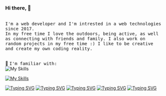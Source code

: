 ### Hi there, 👋 
<!--[![Typing SVG](https://readme-typing-svg.demolab.com?font=Fira+Code&pause=1000&color=07F76C&width=435&lines=It's+great+to+have+you+here!)](https://git.io/typing-svg)-->
<br> 
<samp>
I'm a web developer and I'm intrested in a web technologies since 2017. <br>
In my free time I love the outdoors, being active, as well as connecting with friends and family. I also work on random projects in my free time :)
I like to be creative and create my own coding reality.<br>
<!--📷 Catch me taking some <a href="hhttps://www.flickr.com/photos/184775256@N04/">pictures</a> in my free time.-->
</samp><br> 

🔗 <samp>I'm familiar with:</samp><br>
![My Skills](https://skillicons.dev/icons?i=figma,js,github,git,vscode,gulp)
<!--[![My Skills](https://skillicons.dev/icons?i=,html,css,sass,bootstrap,codepen,discord)](https://skillicons.dev)-->
[![My Skills](https://skillicons.dev/icons?i=html,css,sass,bootstrap,codepen,discord)](https://skillicons.dev)
<!--<code><img title="GIMP" alt="GNU Image Manipulation Program - GIMP" width="40px" src="https://cdn.jsdelivr.net/gh/devicons/devicon/icons/gimp/gimp-original.svg" /></code>-->

<!--<samp>I want to learn:</samp>-->
<!--![My Skills](https://skillicons.dev/icons?i=,react,vue,flutter)-->

<!--<samp>
💬 Ask me about something here: <!--xxx
<br> or 
find me around the web and let me know better -->
<!--<a target="_blank" href="https://www.linkedin.com/in/karolina-szymaszkiewicz-webdev"><img width="50px" src="https://i.ibb.co/y5PbksN/Linkedin.png" alt="Linkedin" border="0"></a>
</samp> -->
[![Typing SVG](https://readme-typing-svg.demolab.com?font=Fira+Code&pause=1000&color=F7F7EF&random=false&width=435&lines=RWD++Mobile+First)](https://git.io/typing-svg)
[![Typing SVG](https://readme-typing-svg.demolab.com?font=Fira+Code&pause=1000&random=false&width=435&lines=RWD+%2F+BEM+%2F+Bootstrap)](https://git.io/typing-svg)
[![Typing SVG](https://readme-typing-svg.demolab.com?font=Fira+Code&pause=1000&color=F75D73&random=false&width=435&lines=SEO++UX)](https://git.io/typing-svg)
[![Typing SVG](https://readme-typing-svg.demolab.com?font=Fira+Code&pause=1000&color=27F763&random=false&width=435&lines=click+click+enter+)](https://git.io/typing-svg)
[![Typing SVG](https://readme-typing-svg.demolab.com?font=Fira+Code&pause=1000&color=31F771&random=false&width=435&lines=%7B%7D+package.JSON)](https://git.io/typing-svg)

<!--


Here are some ideas to get you started:

- 🔭 I’m currently working on ...
- 🌱 I’m currently learning ...
- 👯 I’m looking to collaborate on ...
- 🤔 I’m looking for help with ...
- 💬 Ask me about ...
- 📫 How to reach me: ...
- 😄 Pronouns: ...
- ⚡ Fun fact: ...
-->
